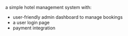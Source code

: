 a simple hotel management system with:
- user-friendly admin dashboard to manage bookings
- a user login page
- payment integration
